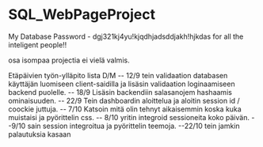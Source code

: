 # SQL_WebPageProject
My Database Password - dgj321kj4yu!kjqdhjadsddjakh!hjkdas
for all the inteligent people!!

osa isompaa projectia ei vielä valmis.

Etäpäivien työn-ylläpito lista
    D/M
-- 12/9
tein validaation databasen käyttäjän luomiseen client-saidilla
ja lisäsin validaation loginaamiseen backend puolelle.
-- 18/9
Lisäsin backendiin salasanojem hashaamis ominaisuuden.
-- 22/9
Tein dashboardin aloittelua ja aloitin session id / coockie juttuja.
-- 7/10
Katsoin mitä olin tehnyt aikaisemmin koska kuka muistaisi ja pyörittelin css.
-- 8/10
yritin integroid sessioneita koko päivän.
--9/10
sain session integroitua ja pyörittelin teemoja.
--22/10
tein jamkin palautuksia kasaan